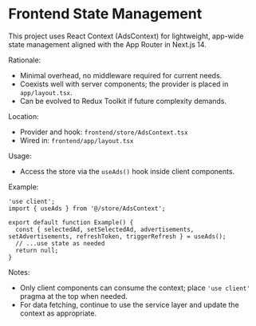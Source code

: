 # Frontend State Management

This project uses React Context (AdsContext) for lightweight, app-wide state management aligned with the App Router in Next.js 14.

Rationale:
- Minimal overhead, no middleware required for current needs.
- Coexists well with server components; the provider is placed in `app/layout.tsx`.
- Can be evolved to Redux Toolkit if future complexity demands.

Location:
- Provider and hook: `frontend/store/AdsContext.tsx`
- Wired in: `frontend/app/layout.tsx`

Usage:
- Access the store via the `useAds()` hook inside client components.

Example:
```tsx
'use client';
import { useAds } from '@/store/AdsContext';

export default function Example() {
  const { selectedAd, setSelectedAd, advertisements, setAdvertisements, refreshToken, triggerRefresh } = useAds();
  // ...use state as needed
  return null;
}
```

Notes:
- Only client components can consume the context; place `'use client'` pragma at the top when needed.
- For data fetching, continue to use the service layer and update the context as appropriate.
